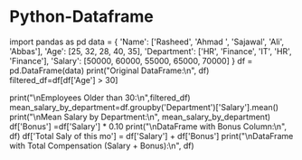 # Python-Dataframe
import pandas as pd
data = {
    'Name': ['Rasheed', 'Ahmad ', 'Sajawal', 'Ali', 'Abbas'],
    'Age': [25, 32, 28, 40, 35],
    'Department': ['HR', 'Finance', 'IT', 'HR', 'Finance'],
    'Salary': [50000, 60000, 55000, 65000, 70000]
}
df = pd.DataFrame(data)
print("Original DataFrame:\n", df)
filtered_df=df[df['Age'] > 30]

print("\nEmployees Older than 30:\n",filtered_df)
mean_salary_by_department=df.groupby('Department')['Salary'].mean()
print("\nMean Salary by Department:\n", mean_salary_by_department)
df['Bonus'] =df['Salary'] * 0.10
print("\nDataFrame with Bonus Column:\n", df)
df['Total Saly of this mo'] = df['Salary'] + df['Bonus']
print("\nDataFrame with Total Compensation (Salary + Bonus):\n", df)
